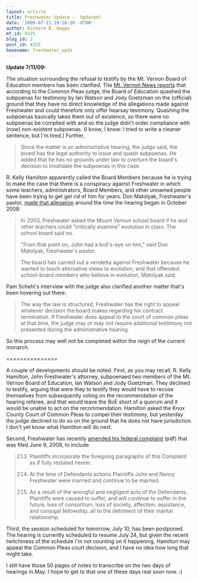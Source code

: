 ```yaml
---
layout: article
title: Freshwater Update -- Updated!
date: '2009-07-11 19:16:10 -0700'
author: Richard B. Hoppe
mt_id: 4325
blog_id: 2
post_id: 4325
basename: freshwater_upda
---
```

**Update 7/11/09:**

The situation surrounding the refusal to testify by the Mt. Vernon Board of Education members has been clarified.  The [Mt. Vernon News reports](http://www.mountvernonnews.com/local/09/07/11/judge-explains-denial-in-freshwater-case) that according to the Common Pleas judge, the Board of Education quashed the subpoenas for testimony by Ian Watson and Jody Goetzman on the (official)  ground that they have no direct knowledge of the allegations made against Freshwater and could therefore only offer hearsay testimony.  Quashing the subpoenas basically takes them out of existence, so there were no subpoenas be complied with and so the judge didn't order compliance with (now) non-existent subpoenas.  (I know, I know: I tried to write a cleaner sentence, but I'm tired.)  Further,

> Since the matter is an administrative hearing, the judge said, the board has the legal authority to issue and quash subpoenas. He added that he has no grounds under law to overturn the board's decision to invalidate the subpoenas in this case.

R. Kelly Hamilton apparently called the Board Members because he is trying to make the case that there is a conspiracy against Freshwater in which some teachers, administrators, Board Members, and other unnamed people have been  trying to get get rid of him for years.  Don Matolyak, Freshwater's pastor, [made that allegation](http://mobile.dispatch.com/articles/170029890) around the time the hearing began in October 2008:

> In 2003, Freshwater asked the Mount Vernon school board if he and other teachers could "critically examine" evolution in class. The school board said no.
> 
> "From that point on, John had a bull's-eye on him," said Don Matolyak, Freshwater's pastor.
> 
> The board has carried out a vendetta against Freshwater because he wanted to teach alternative views to evolution, and that offended school-board members who believe in evolution, Matolyak said.

Pam Schehl's interview with the judge also clarified another matter that's been hovering out there:

> The way the law is structured, Freshwater has the right to appeal whatever decision the board makes regarding his contract termination. If Freshwater does appeal to the court of common pleas at that time, the judge may or may not require additional testimony not presented during the administrative hearing.

So this process may well not be completed within the reign of the current monarch.

===============

A couple of developments should be noted.  First, as you may recall, R. Kelly Hamilton, John Freshwater's attorney, subpoenaed two members of the Mt. Vernon Board of Education, Ian Watson and Jody Goetzman.  They declined to testify, arguing that were they to testify they would have to recuse themselves from subsequently voting on the recommendation of the hearing referee, and that would leave the BoE short of a quorum and it would be unable to act on the recommendation.  Hamilton asked the Knox County Court of Common Pleas to compel their testimony, but yesterday the judge declined to do so on the ground that he does not have jurisdiction.  I don't yet know what Hamilton will do next.

Second, Freshwater has recently [amended his federal complaint](http://ncseweb.org/webfm_send/1107) (pdf) that was filed June 9, 2009, to include 

> 213. Plaintiffs incorporate the foregoing paragraphs of this Complaint as if fully restated herein.
> 
> 214. At the time of Defendants actions Plaintiffs John and Nancy Freshwater were married and continue to be married.
> 
> 215. As a result of the wrongful and negligent acts of the Defendants, Plaintiffs were caused to suffer, and will continue to suffer in the future, loss of consortium, loss of society, affection, assistance, and conjugal fellowship, all to the detriment of their marital relationship.

Third, the session scheduled for tomorrow, July 10, has been postponed.  The hearing is currently scheduled to resume July 24, but given the recent twitchiness of the schedule I'm not counting on it happening.  Hamilton may appeal the Common Pleas court decision, and I have no idea how long that might take.

I _still_ have those 50 pages of notes to transcribe on the two days of hearings in May.  I hope to get to that one of these days real soon now.  :)

